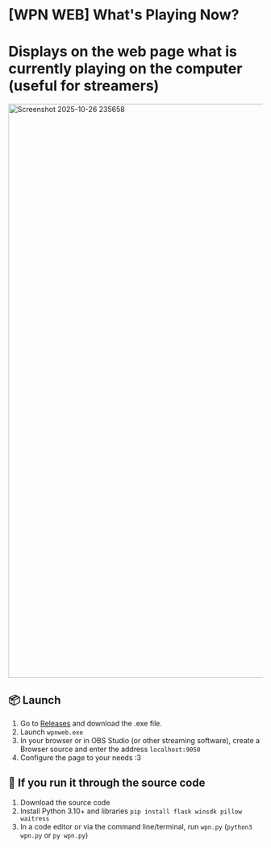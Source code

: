 # [WPN WEB] What's Playing Now?
# Displays on the web page what is currently playing on the computer (useful for streamers)

<img width="2866" height="1139" alt="Screenshot 2025-10-26 235658" src="https://github.com/user-attachments/assets/bbac1007-f856-40f5-bb1a-eb0c1f92a52f" />

## 📦 Launch
1. Go to [Releases](https://github.com/Heawikk/WPN_Web/releases/) and download the .exe file.
2. Launch `wpnweb.exe`
3. In your browser or in OBS Studio (or other streaming software), create a Browser source and enter the address `localhost:9050`
4. Configure the page to your needs :3

## 💨 If you run it through the source code
1. Download the source code
2. Install Python 3.10+ and libraries `pip install flask winsdk pillow waitress`
3. In a code editor or via the command line/terminal, run `wpn.py` (`python3 wpn.py` or `py wpn.py`)
